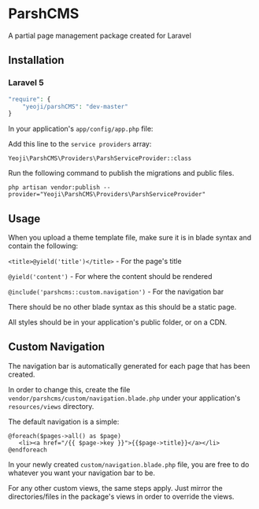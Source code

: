 # ParshCMS
A partial page management package created for Laravel

## Installation

### Laravel 5

```php
"require": {
	"yeoji/parshCMS": "dev-master"
}
```

In your application's `app/config/app.php` file:

Add this line to the `service providers` array:

	Yeoji\ParshCMS\Providers\ParshServiceProvider::class

Run the following command to publish the migrations and public files.

```php artisan vendor:publish --provider="Yeoji\ParshCMS\Providers\ParshServiceProvider"```

## Usage

When you upload a theme template file, make sure it is in blade syntax and contain the following:

`<title>@yield('title')</title>` - For the page's title

`@yield('content')` - For where the content should be rendered

`@include('parshcms::custom.navigation')` - For the navigation bar

There should be no other blade syntax as this should be a static page.

All styles should be in your application's public folder, or on a CDN.

## Custom Navigation

The navigation bar is automatically generated for each page that has been created.

In order to change this, create the file `vendor/parshcms/custom/navigation.blade.php` under your application's `resources/views` directory.

The default navigation is a simple:

```
@foreach($pages->all() as $page)
   <li><a href="/{{ $page->key }}">{{$page->title}}</a></li>
@endforeach
```

In your newly created `custom/navigation.blade.php` file, you are free to do whatever you want your navigation bar to be.

For any other custom views, the same steps apply. Just mirror the directories/files in the package's views in order to override the views.

